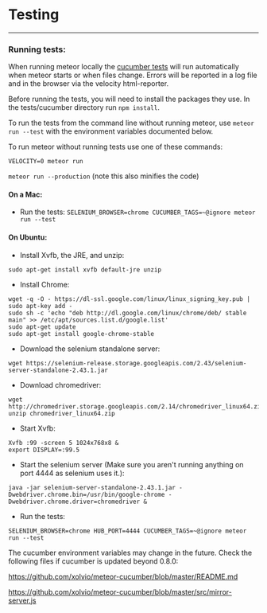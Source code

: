 # Testing
---------

### Running tests:

When running meteor locally the
[cucumber tests](https://github.com/xolvio/meteor-cucumber)
will run automatically when meteor starts or when files change.
Errors will be reported in a log file and in the browser via the velocity html-reporter.

Before running the tests, you will need to install the packages they use.
In the tests/cucumber directory run `npm install`.

To run the tests from the command line without running meteor, use ```meteor run --test```
with the environment variables documented below.

To run meteor without running tests use one of these commands:

```VELOCITY=0 meteor run```

```meteor run --production``` (note this also minifies the code)

#### On a Mac:
* Run the tests: ```SELENIUM_BROWSER=chrome CUCUMBER_TAGS=~@ignore meteor run --test```

#### On Ubuntu:
* Install Xvfb, the JRE, and unzip: 
```
sudo apt-get install xvfb default-jre unzip
```
* Install Chrome:
```
wget -q -O - https://dl-ssl.google.com/linux/linux_signing_key.pub | sudo apt-key add - 
sudo sh -c 'echo "deb http://dl.google.com/linux/chrome/deb/ stable main" >> /etc/apt/sources.list.d/google.list'
sudo apt-get update 
sudo apt-get install google-chrome-stable 
```
* Download the selenium standalone server:
```
wget https://selenium-release.storage.googleapis.com/2.43/selenium-server-standalone-2.43.1.jar
```
* Download chromedriver: 
```
wget http://chromedriver.storage.googleapis.com/2.14/chromedriver_linux64.zip
unzip chromedriver_linux64.zip
```
* Start Xvfb: 
```
Xvfb :99 -screen 5 1024x768x8 &
export DISPLAY=:99.5
```
* Start the selenium server (Make sure you aren't running anything on port 4444 as selenium uses it.): 
```
java -jar selenium-server-standalone-2.43.1.jar -Dwebdriver.chrome.bin=/usr/bin/google-chrome -Dwebdriver.chrome.driver=chromedriver &
```
* Run the tests:
```
SELENIUM_BROWSER=chrome HUB_PORT=4444 CUCUMBER_TAGS=~@ignore meteor run --test
```

The cucumber environment variables may change in the future.
Check the following files if cucumber is updated beyond 0.8.0:

https://github.com/xolvio/meteor-cucumber/blob/master/README.md

https://github.com/xolvio/meteor-cucumber/blob/master/src/mirror-server.js
